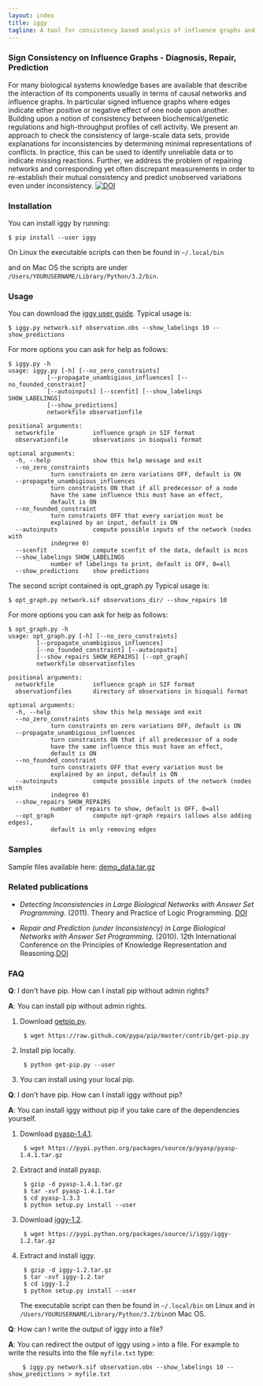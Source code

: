 ```yaml
---
layout: index
title: iggy
tagline: A tool for consistency based analysis of influence graphs and observed systems behavior
---
```


### Sign Consistency on Influence Graphs - Diagnosis, Repair, Prediction

For many biological systems knowledge bases are available that describe the interaction of its components usually in terms of causal networks and influence graphs. In particular signed influence graphs where edges indicate either positive or negative effect of one node upon another. Building upon a notion of consistency between biochemical/genetic regulations and high-throughput profiles of cell activity. We present an approach to check the consistency of large-scale data sets, provide explanations for inconsistencies by determining minimal representations of conflicts. In practice, this can be used to identify unreliable data or to indicate missing reactions. Further, we address the problem of repairing networks and corresponding yet often discrepant measurements in order to re-establish their mutual consistency and predict unobserved variations even under inconsistency. 
[![DOI](https://zenodo.org/badge/5393/bioasp/iggy.png)](http://dx.doi.org/10.5281/zenodo.14827)

### Installation

You can install iggy by running:

	$ pip install --user iggy

On Linux the executable scripts can then be found in ``~/.local/bin``

and on Mac OS the scripts are under ``/Users/YOURUSERNAME/Library/Python/3.2/bin``.


### Usage

You can download the [iggy user guide](https://bioasp.github.io/iggy/guide/guide.pdf).
Typical usage is:

	$ iggy.py network.sif observation.obs --show_labelings 10 --show_predictions

For more options you can ask for help as follows:

	$ iggy.py -h 		
	usage: iggy.py [-h] [--no_zero_constraints]
               [--propagate_unambigious_influences] [--no_founded_constraint]
               [--autoinputs] [--scenfit] [--show_labelings SHOW_LABELINGS]
               [--show_predictions]
               networkfile observationfile

	positional arguments:
	  networkfile           influence graph in SIF format
	  observationfile       observations in bioquali format

	optional arguments:
	  -h, --help            show this help message and exit
	  --no_zero_constraints
				turn constraints on zero variations OFF, default is ON
	  --propagate_unambigious_influences
				turn constraints ON that if all predecessor of a node
				have the same influence this must have an effect,
				default is ON
	  --no_founded_constraint
				turn constraints OFF that every variation must be
				explained by an input, default is ON
	  --autoinputs          compute possible inputs of the network (nodes with
				indegree 0)
	  --scenfit             compute scenfit of the data, default is mcos
	  --show_labelings SHOW_LABELINGS
				number of labelings to print, default is OFF, 0=all
	  --show_predictions    show predictions



The second script contained is opt_graph.py
Typical usage is:

	$ opt_graph.py network.sif observations_dir/ --show_repairs 10

For more options you can ask for help as follows:

	$ opt_graph.py -h 	
	usage: opt_graph.py [-h] [--no_zero_constraints]
		    [--propagate_unambigious_influences]
		    [--no_founded_constraint] [--autoinputs]
		    [--show_repairs SHOW_REPAIRS] [--opt_graph]
		    networkfile observationfiles

	positional arguments:
	  networkfile           influence graph in SIF format
	  observationfiles      directory of observations in bioquali format

	optional arguments:
	  -h, --help            show this help message and exit
	  --no_zero_constraints
				turn constraints on zero variations OFF, default is ON
	  --propagate_unambigious_influences
				turn constraints ON that if all predecessor of a node
				have the same influence this must have an effect,
				default is ON
	  --no_founded_constraint
				turn constraints OFF that every variation must be
				explained by an input, default is ON
	  --autoinputs          compute possible inputs of the network (nodes with
				indegree 0)
	  --show_repairs SHOW_REPAIRS
				number of repairs to show, default is OFF, 0=all
	  --opt_graph           compute opt-graph repairs (allows also adding edges),
				default is only removing edges


### Samples

Sample files available here: [demo\_data.tar.gz](https://bioasp.github.io/iggy/downloads/demo_data.tar.gz)

### Related publications

* *Detecting Inconsistencies in Large Biological Networks with Answer Set Programming.* (2011). Theory and Practice of Logic Programming. [DOI](http://dx.doi.org/10.1007/978-3-540-89982-2_19)

* *Repair and Prediction (under Inconsistency) in Large Biological Networks with Answer Set Programming.* (2010). 12th International Conference on the Principles of Knowledge Representation and Reasoning.[DOI](http://aaai.org/ocs/index.php/KR/KR2010/paper/view/1334/1660)
 
### FAQ

**Q**: I don't have pip. How can I install pip without admin rights?

**A**: You can install pip without admin rights.

1. Download [getpip.py](https://raw.github.com/pypa/pip/master/contrib/get-pip.py).

		$ wget https://raw.github.com/pypa/pip/master/contrib/get-pip.py

2. Install pip locally. 

		$ python get-pip.py --user

3. You can install using your local pip.


**Q**: I don't have pip. How can I install iggy without pip?

**A**:  You can install iggy without pip if you take care of the dependencies yourself.

1. Download [pyasp-1.4.1](https://pypi.python.org/pypi/pyasp/1.4.1). 
 
		$ wget https://pypi.python.org/packages/source/p/pyasp/pyasp-1.4.1.tar.gz

2. Extract and install pyasp. 

		$ gzip -d pyasp-1.4.1.tar.gz
		$ tar -xvf pyasp-1.4.1.tar
		$ cd pyasp-1.3.3
		$ python setup.py install --user

3. Download [iggy-1.2](https://pypi.python.org/pypi/iggy/1.2). 

		$ wget https://pypi.python.org/packages/source/i/iggy/iggy-1.2.tar.gz
 
4. Extract and install iggy.

		$ gzip -d iggy-1.2.tar.gz
		$ tar -xvf iggy-1.2.tar
		$ cd iggy-1.2
		$ python setup.py install --user
	

   The executable script can then be found in ``~/.local/bin`` on Linux and in ``/Users/YOURUSERNAME/Library/Python/3.2/bin``on Mac OS.


**Q**: How can I write the output of iggy into a file?

**A**:  You can redirect the output of iggy using ``>`` into a file. For example to write the results into the file ``myfile.txt`` type:

		$ iggy.py network.sif observation.obs --show_labelings 10 --show_predictions > myfile.txt
	
